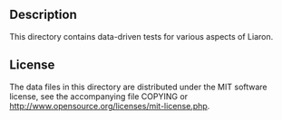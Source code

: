 Description
------------

This directory contains data-driven tests for various aspects of Liaron.

License
--------

The data files in this directory are distributed under the MIT software
license, see the accompanying file COPYING or
http://www.opensource.org/licenses/mit-license.php.

